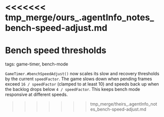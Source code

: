 <<<<<<< tmp_merge/ours_.agentInfo_notes_bench-speed-adjust.md
=======
# Bench speed thresholds

tags: game-timer, bench-mode

`GameTimer.#benchSpeedAdjust()` now scales its slow and recovery thresholds by the current `speedFactor`. The game slows down when pending frames exceed `16 / speedFactor` (clamped to at least 10) and speeds back up when the backlog drops below `4 / speedFactor`. This keeps bench mode responsive at different speeds.
>>>>>>> tmp_merge/theirs_.agentInfo_notes_bench-speed-adjust.md

